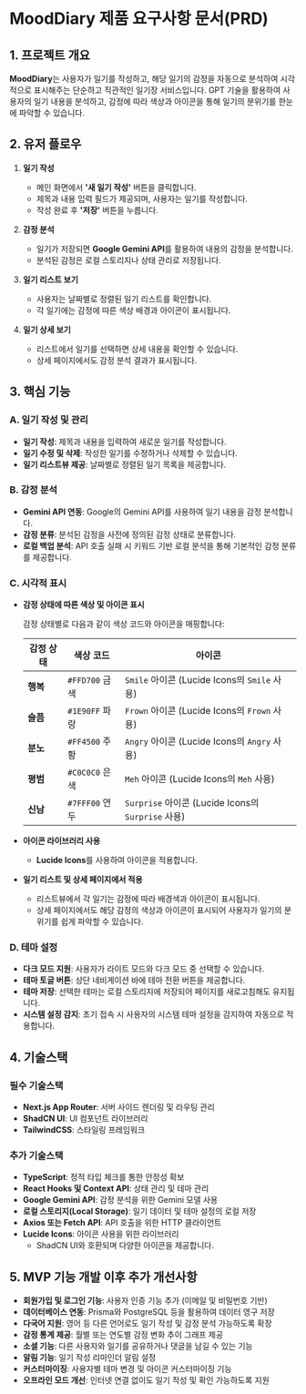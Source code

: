 # MoodDiary 제품 요구사항 문서(PRD)

## 1. 프로젝트 개요

**MoodDiary**는 사용자가 일기를 작성하고, 해당 일기의 감정을 자동으로 분석하여 시각적으로 표시해주는 단순하고 직관적인 일기장 서비스입니다. GPT 기술을 활용하여 사용자의 일기 내용을 분석하고, 감정에 따라 색상과 아이콘을 통해 일기의 분위기를 한눈에 파악할 수 있습니다.

## 2. 유저 플로우

1. **일기 작성**

    - 메인 화면에서 **'새 일기 작성'** 버튼을 클릭합니다.
    - 제목과 내용 입력 필드가 제공되며, 사용자는 일기를 작성합니다.
    - 작성 완료 후 **'저장'** 버튼을 누릅니다.

2. **감정 분석**

    - 일기가 저장되면 **Google Gemini API**를 활용하여 내용의 감정을 분석합니다.
    - 분석된 감정은 로컬 스토리지나 상태 관리로 저장됩니다.

3. **일기 리스트 보기**

    - 사용자는 날짜별로 정렬된 일기 리스트를 확인합니다.
    - 각 일기에는 감정에 따른 색상 배경과 아이콘이 표시됩니다.

4. **일기 상세 보기**

    - 리스트에서 일기를 선택하면 상세 내용을 확인할 수 있습니다.
    - 상세 페이지에서도 감정 분석 결과가 표시됩니다.

## 3. 핵심 기능

### A. 일기 작성 및 관리

-   **일기 작성**: 제목과 내용을 입력하여 새로운 일기를 작성합니다.
-   **일기 수정 및 삭제**: 작성한 일기를 수정하거나 삭제할 수 있습니다.
-   **일기 리스트뷰 제공**: 날짜별로 정렬된 일기 목록을 제공합니다.

### B. 감정 분석

-   **Gemini API 연동**: Google의 Gemini API를 사용하여 일기 내용을 감정 분석합니다.
-   **감정 분류**: 분석된 감정을 사전에 정의된 감정 상태로 분류합니다.
-   **로컬 백업 분석**: API 호출 실패 시 키워드 기반 로컬 분석을 통해 기본적인 감정 분류를 제공합니다.

### C. 시각적 표시

-   **감정 상태에 따른 색상 및 아이콘 표시**

    감정 상태별로 다음과 같이 색상 코드와 아이콘을 매핑합니다:

    | 감정 상태 | 색상 코드      | 아이콘                                             |
    | --------- | -------------- | -------------------------------------------------- |
    | **행복**  | `#FFD700` 금색 | `Smile` 아이콘 (Lucide Icons의 `Smile` 사용)       |
    | **슬픔**  | `#1E90FF` 파랑 | `Frown` 아이콘 (Lucide Icons의 `Frown` 사용)       |
    | **분노**  | `#FF4500` 주황 | `Angry` 아이콘 (Lucide Icons의 `Angry` 사용)       |
    | **평범**  | `#C0C0C0` 은색 | `Meh` 아이콘 (Lucide Icons의 `Meh` 사용)           |
    | **신남**  | `#7FFF00` 연두 | `Surprise` 아이콘 (Lucide Icons의 `Surprise` 사용) |

-   **아이콘 라이브러리 사용**

    -   **Lucide Icons**를 사용하여 아이콘을 적용합니다.

-   **일기 리스트 및 상세 페이지에서 적용**

    -   리스트뷰에서 각 일기는 감정에 따라 배경색과 아이콘이 표시됩니다.
    -   상세 페이지에서도 해당 감정의 색상과 아이콘이 표시되어 사용자가 일기의 분위기를 쉽게 파악할 수 있습니다.

### D. 테마 설정

-   **다크 모드 지원**: 사용자가 라이트 모드와 다크 모드 중 선택할 수 있습니다.
-   **테마 토글 버튼**: 상단 네비게이션 바에 테마 전환 버튼을 제공합니다.
-   **테마 저장**: 선택한 테마는 로컬 스토리지에 저장되어 페이지를 새로고침해도 유지됩니다.
-   **시스템 설정 감지**: 초기 접속 시 사용자의 시스템 테마 설정을 감지하여 자동으로 적용합니다.

## 4. 기술스택

### 필수 기술스택

-   **Next.js App Router**: 서버 사이드 렌더링 및 라우팅 관리
-   **ShadCN UI**: UI 컴포넌트 라이브러리
-   **TailwindCSS**: 스타일링 프레임워크

### 추가 기술스택

-   **TypeScript**: 정적 타입 체크를 통한 안정성 확보
-   **React Hooks 및 Context API**: 상태 관리 및 테마 관리
-   **Google Gemini API**: 감정 분석을 위한 Gemini 모델 사용
-   **로컬 스토리지(Local Storage)**: 일기 데이터 및 테마 설정의 로컬 저장
-   **Axios 또는 Fetch API**: API 호출을 위한 HTTP 클라이언트
-   **Lucide Icons**: 아이콘 사용을 위한 라이브러리
    -   ShadCN UI와 호환되며 다양한 아이콘을 제공합니다.

## 5. MVP 기능 개발 이후 추가 개선사항

-   **회원가입 및 로그인 기능**: 사용자 인증 기능 추가 (이메일 및 비밀번호 기반)
-   **데이터베이스 연동**: Prisma와 PostgreSQL 등을 활용하여 데이터 영구 저장
-   **다국어 지원**: 영어 등 다른 언어로도 일기 작성 및 감정 분석 가능하도록 확장
-   **감정 통계 제공**: 월별 또는 연도별 감정 변화 추이 그래프 제공
-   **소셜 기능**: 다른 사용자와 일기를 공유하거나 댓글을 남길 수 있는 기능
-   **알림 기능**: 일기 작성 리마인더 알림 설정
-   **커스터마이징**: 사용자별 테마 변경 및 아이콘 커스터마이징 기능
-   **오프라인 모드 개선**: 인터넷 연결 없이도 일기 작성 및 확인 가능하도록 지원
